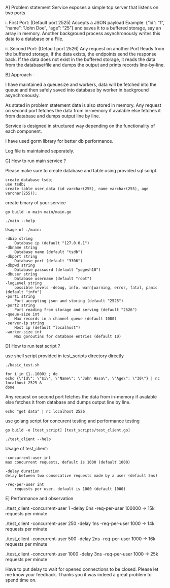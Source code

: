 A] Problem statement
Service exposes a simple tcp server that listens on two ports

i. First Port: (Default port 2525)
Accepts a JSON payload Example: {“id”: “1”, “name”: “John Doe”, “age”: “25”}
and saves it to a buffered storage, say an array in memory. Another background
process asynchronously writes this data to a database or a File.

ii. Second Port: (Default port 2526)
Any request on another Port Reads from the buffered storage, if the data exists,
the endpoints send the response back. If the data does not exist in the buffered
storage, it reads the data from the database/file and dumps the output and prints
records line-by-line.

B] Approach - 

I have maintained a queuesize and workers, data will be fetched into the queue and then
safely saved into database by worker in background asynchronously. 

As stated in problem statement data is also stored in memory. Any request on second port 
fetches the data from in-memory if avalable else fetches it from database and dumps output
line by line.

Service is designed in structured way depending on the functionality of each component. 

I have used gorm library for better db performance.

Log file is maintained seperately.

C] How to run main service ?

Please make sure to create database and table using provided sql script.

	create database tsdb;
	use tsdb;
	create table user_data (id varchar(255), name varchar(255), age varchar(255));

create binary of your service 

	go build -o main main/main.go

	./main --help

	Usage of ./main:

 	-dbip string
    	Database ip (default "127.0.0.1")
 	-dbname string
    	Database name (default "tsdb")
 	-dbport string
    	Database port (default "3306")
 	-dbpwd string
    	Database password (default "yogesh10")
 	-dbuser string
    	Database username (default "root")
 	-logLevel string
    	possible levels -debug, info, warn|warning, error, fatal, panic (default "info")
 	-port1 string
    	Port accepting json and storing (default "2525")
 	-port2 string
    	Port reading from storage and serving (default "2526")
 	-queue-size int
    	Max records in a channel queue (default 1000)
 	-server-ip string
    	Host ip (default "localhost")
 	-worker-size int
    	Max goroutins for database entries (default 10)


D] How to run test script ?

use shell script provided in test_scripts directory directly

	./basic_test.sh
	
	for i in {1..1000} ; do
  	echo {\"Id\": \"$i\", \"Name\": \"John Hasa\", \"Age\": \"30\"} | nc localhost 2525 &
	done
	
Any request on second port fetches the data from in-memory if avalable else fetches it from database and dumps output
line by line.
	
  	echo "get data" | nc localhost 2526

use golang script for concurent testing and performance testing

	go build -o [test_script] [test_scripts/test_client.go]

	./test_client --help

Usage of test_client:

  	-concurrent-user int
    max concurrent requests, default is 1000 (default 1000)
			
  	-delay duration
    delay between two consecative requests made by a user (default 5ns)
			
  	-req-per-user int
		requests per user, default is 1000 (default 1000)

E] Performance and observation


./test_client -concurrent-user 1 -delay 0ns -req-per-user 100000 -> 15k requests per minute

./test_client -concurrent-user 250 -delay 1ns -req-per-user 1000 -> 14k requests per minute

./test_client -concurrent-user 500 -delay 2ns -req-per-user 1000 -> 16k requests per minute

./test_client -concurrent-user 1000 -delay 3ns -req-per-user 1000 -> 25k requests per minute

Have to put delay to wait for opened connections to be closed.
Please let me know your feedback. Thanks you it was indeed a great problem to spend time on.
